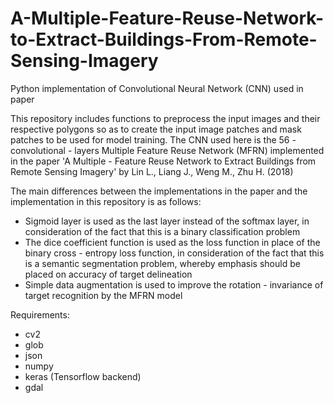 # A-Multiple-Feature-Reuse-Network-to-Extract-Buildings-From-Remote-Sensing-Imagery
Python implementation of Convolutional Neural Network (CNN) used in paper

This repository includes functions to preprocess the input images and their respective polygons so as to create the 
input image patches and mask patches to be used for model training. The CNN used here is the 56 - convolutional - layers 
Multiple Feature Reuse Network (MFRN) implemented in the paper 'A Multiple - Feature Reuse Network to Extract Buildings from Remote 
Sensing Imagery' by Lin L., Liang J., Weng M., Zhu H. (2018)

The main differences between the implementations in the paper and the implementation in this repository is as follows:
- Sigmoid layer is used as the last layer instead of the softmax layer, in consideration of the fact that this is a binary 
  classification problem
- The dice coefficient function is used as the loss function in place of the binary cross - entropy loss function, in consideration 
  of the fact that this is a semantic segmentation problem, whereby emphasis should be placed on accuracy of target delineation
- Simple data augmentation is used to improve the rotation - invariance of target recognition by the MFRN model

Requirements:
- cv2
- glob
- json
- numpy
- keras (Tensorflow backend)
- gdal
